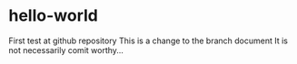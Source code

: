 # hello-world
First test at github repository
This is a change to the branch document
It is not necessarily comit worthy...
